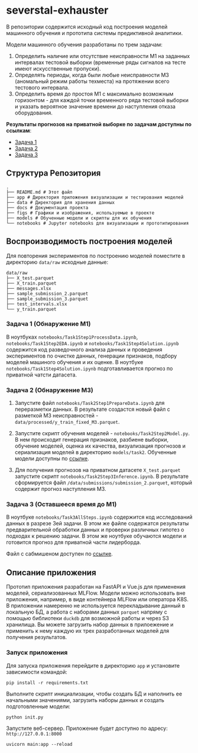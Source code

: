# severstal-exhauster

В репозитории содержится исходный код построения моделей машинного обучения и прототипа системы предиктивной аналитики.

Модели машинного обучения разработаны по трем задачам:

1. Определить наличие или отсутствие неисправности М1 на заданных интервалах тестовой выборки (временные ряды сигналов на тесте имеют искусственные пропуски).
2. Определять периоды, когда были любые неисправности М3 (аномальный режим работы техместа) на протяжении всего тестового интервала.
3. Определить время до простоя М1 с максимально возможным горизонтом - для каждой точки временного ряда тестовой выборки и указать вероятное значение времени до наступления отказа оборудования.

__Результаты прогнозов на приватной выборке по задачам доступны по ссылкам__:
-  [Задача 1](https://disk.yandex.com/i/FrliIthuhIxgMw)
-  [Задача 2](https://cloud.mail.ru/public/xNtu/Rz94iFcyd)
-  [Задача 3](https://drive.google.com/file/d/1RxTsrN7vPmGlcBILJBOIOlbwZk61_Svu/view)

## Структура Репозитория

```
.
├── README.md # Этот файл
├── app # Директория приложения визуализации и тестирования моделей
├── data # Директория для хранения данных
├── docs # Документация проекта
├── figs # Графики и изображения, используемые в проекте
├── models # Обученные модели и скрипты для их обучения
└── notebooks # Jupyter notebooks для визуализации и прототипирования
```

## Воспроизводимость построения моделей

Для повторения экспериментов по построению моделей поместите в директорию `data/raw` исходные данные:

```
data/raw
├── X_test.parquet
├── X_train.parquet
├── messages.xlsx
├── sample_submission_2.parquet
├── sample_submission_3.parquet
├── test_intervals.xlsx
└── y_train.parquet
```
### Задача 1 (Обнаружение M1)

В ноутбуках `notebooks/Task1Step1ProcessData.ipynb`, `notebooks/Task1Step2EDA.ipynb` и `notebooks/Task1Step4Solution.ipynb` содержится код разведочного анализа данных и проведения экспериментов по очистке данных, генерации признаков, подбору моделей машиного обучения и их оценке.
В ноутбуке `notebooks/Task1Step4Solution.ipynb` подготавливается прогноз по приватной чатсти датасета.

### Задача 2 (Обнаружение M3)

1. Запустите файл `notebooks/Task2Step1PrepareData.ipynb` для переразметки данных. В результате создастся новый файл с разметкой M3 неисправностей - `data/processed/y_train_fixed_M3.parquet`.

2. Запустите скрипт обучения моделей - `notebooks/Task2Step2Model.py`. В нем происходит генерация признаков, разбиене выборки, обучение моделей, оценка их качества, визуализация прогнозов и сериализация моделей в директорию `models/task2`. Обученные модели доступны по [ссылке](https://cloud.mail.ru/public/viwd/7TtLJ4bcS).

3. Для получения прогнозов на приватном датасете `X_test.parquet` запустите скрипт `notebooks/Task2Step3Inference.ipynb`. В результате сформируется файл `/data/submissions/submission_2.parquet`, который содержит прогноз наступления M3.

### Задача 3 (Оставшееся время до М1)
В ноутбуке `notebooks/Task3AllSteps.ipynb` содержится код исследований данных в разрезе 3ей задачи. В этом же файле содержатся результаты предварительной обработки данных и проверки различных гипотез о подходах к решению задачи. В этом же ноутбуке обучаются модели и готовится прогноз для приватной части лидерборда.

Файл с сабмишеном доступен по [ссылке](https://drive.google.com/file/d/1RxTsrN7vPmGlcBILJBOIOlbwZk61_Svu/view?usp=share_link).

## Описание приложения
Прототип приложения разработан на FastAPI и Vue.js для применения моделей, сериализованных MLFlow. Модели можно использовать вне приложения, например, в виде контейнера MLFlow или оператора K8S. В приложении намеренно не используется перекладывание данный в локальную БД, а работа с наборами данных `parquet` напряму с помощью библиотеки `duckdb` для возможной работы и через S3 хранилища.
Вы можете загрузить набор данных в прилоежение и применить к нему каждую их трех разработанных моделей для получения результатов.

### Запуск приложения

Для запуска приложения перейдите в директорию `app` и установите зависимости командой:
```
pip install -r requirements.txt
```

Выполните скрипт инициализации, чтобы создать БД и наполнить ее начальными значениями, загрузить наборы данных и создать подготовленные модели:
```
python init.py
```

Запустите веб-сервер. Приложение будет доступно по адресу: `http://127.0.0.1:8000`
```
uvicorn main:app --reload
```
